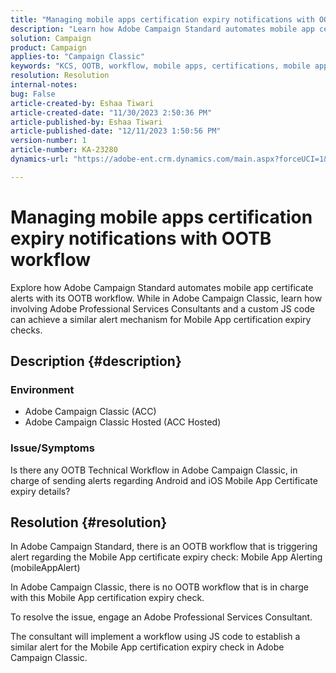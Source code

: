 ```yaml
---
title: "Managing mobile apps certification expiry notifications with OOTB workflow"
description: "Learn how Adobe Campaign Standard automates mobile app certificate alerts."
solution: Campaign
product: Campaign
applies-to: "Campaign Classic"
keywords: "KCS, OOTB, workflow, mobile apps, certifications, mobile app alerting, Troubleshooting, expiry, expiration, notifications"
resolution: Resolution
internal-notes: 
bug: False
article-created-by: Eshaa Tiwari
article-created-date: "11/30/2023 2:50:36 PM"
article-published-by: Eshaa Tiwari
article-published-date: "12/11/2023 1:50:56 PM"
version-number: 1
article-number: KA-23280
dynamics-url: "https://adobe-ent.crm.dynamics.com/main.aspx?forceUCI=1&pagetype=entityrecord&etn=knowledgearticle&id=0eb138cc-8f8f-ee11-8179-6045bd006b3d"

---
```

# Managing mobile apps certification expiry notifications with OOTB workflow


Explore how Adobe Campaign Standard automates mobile app certificate alerts with its OOTB workflow. While in Adobe Campaign Classic, learn how involving Adobe Professional Services Consultants and a custom JS code can achieve a similar alert mechanism for Mobile App certification expiry checks.

## Description {#description}


### Environment

- Adobe Campaign Classic (ACC)
- Adobe Campaign Classic Hosted (ACC Hosted)


### Issue/Symptoms

Is there any OOTB Technical Workflow in Adobe Campaign Classic, in charge of sending alerts regarding Android and iOS Mobile App Certificate expiry details?




## Resolution {#resolution}


In Adobe Campaign Standard, there is an OOTB workflow that is triggering alert regarding the Mobile App certificate expiry check: Mobile App Alerting (mobileAppAlert)

In Adobe Campaign Classic, there is no OOTB workflow that is in charge with this Mobile App certification expiry check.

To resolve the issue, engage an Adobe Professional Services Consultant.

The consultant will implement a workflow using JS code to establish a similar alert for the Mobile App certification expiry check in Adobe Campaign Classic.

